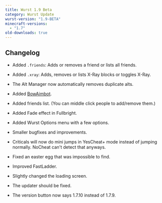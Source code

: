 ```yaml
---
title: Wurst 1.9 Beta
category: Wurst Update
wurst-version: "1.9-BETA"
minecraft-versions:
  - "1.7"
old-downloads: true
---
```

## Changelog

- Added `.friends`: Adds or removes a friend or lists all friends.

- Added `.xray`: Adds, removes or lists X-Ray blocks or toggles X-Ray.

- The Alt Manager now automatically removes duplicate alts.

- Added [BowAimbot](https://wiki.wurstclient.net/bowaimbot).

- Added friends list. (You can middle click people to add/remove them.)

- Added Fade effect in Fullbright.

- Added Wurst Options menu with a few options.

- Smaller bugfixes and improvements.

- Criticals will now do mini jumps in YesCheat+ mode instead of jumping normally. NoCheat can't detect that anyways.

- Fixed an easter egg that was impossible to find.

- Improved FastLadder.

- Slightly changed the loading screen.

- The updater should be fixed.

- The version button now says 1.7.10 instead of 1.7.9.
